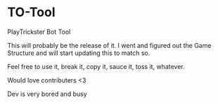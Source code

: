 # TO-Tool
PlayTrickster Bot Tool

This will probably be the release of it. I went and figured out the Game Structure and will start updating this to match so. 

Feel free to use it, break it, copy it, sauce it, toss it, whatever. 

Would love contributers <3

Dev is very bored and busy
